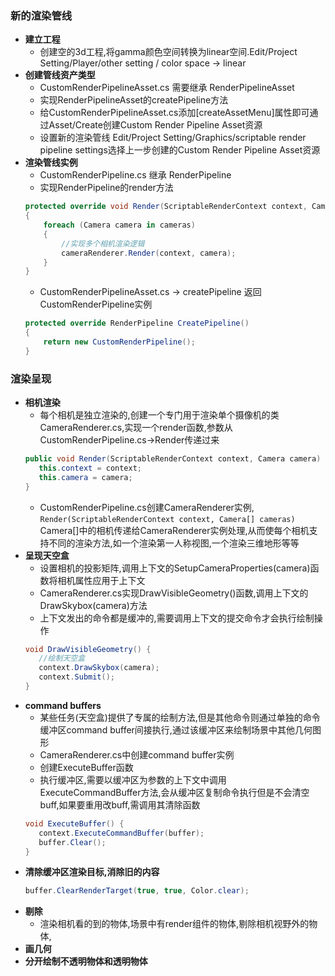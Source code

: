 ### 新的渲染管线
  - **建立工程**
    - 创建空的3d工程,将gamma颜色空间转换为linear空间.Edit/Project Setting/Player/other setting / color space -> linear
  - **创建管线资产类型**
    - CustomRenderPipelineAsset.cs 需要继承 RenderPipelineAsset
    - 实现RenderPipelineAsset的createPipeline方法
    - 给CustomRenderPipelineAsset.cs添加[createAssetMenu]属性即可通过Asset/Create创建Custom Render Pipeline Asset资源
    - 设置新的渲染管线 Edit/Project Setting/Graphics/scriptable render pipeline settings选择上一步创建的Custom Render Pipeline Asset资源
  - **渲染管线实例**
    - CustomRenderPipeline.cs 继承 RenderPipeline
    - 实现RenderPipeline的render方法
    ```c#
    protected override void Render(ScriptableRenderContext context, Camera[] cameras)
    {
        foreach (Camera camera in cameras)
        {
            //实现多个相机渲染逻辑
            cameraRenderer.Render(context, camera);
        }
    }
    ```
    - CustomRenderPipelineAsset.cs -> createPipeline 返回CustomRenderPipeline实例
    ```c#
    protected override RenderPipeline CreatePipeline()
    {
        return new CustomRenderPipeline();
    }
    ```
    
    
 ### 渲染呈现
   - **相机渲染**
     - 每个相机是独立渲染的,创建一个专门用于渲染单个摄像机的类CameraRenderer.cs,实现一个render函数,参数从CustomRenderPipeline.cs->Render传递过来
     ```c#
     public void Render(ScriptableRenderContext context, Camera camera) {
        this.context = context;
        this.camera = camera;
     }
     ```
     - CustomRenderPipeline.cs创建CameraRenderer实例, ``` Render(ScriptableRenderContext context, Camera[] cameras) ``` Camera[]中的相机传递给CameraRenderer实例处理,从而使每个相机支持不同的渲染方法,如一个渲染第一人称视图,一个渲染三维地形等等
   - **呈现天空盒**
     - 设置相机的投影矩阵,调用上下文的SetupCameraProperties(camera)函数将相机属性应用于上下文
     - CameraRenderer.cs实现DrawVisibleGeometry()函数,调用上下文的DrawSkybox(camera)方法
     - 上下文发出的命令都是缓冲的,需要调用上下文的提交命令才会执行绘制操作
     ```c#
     void DrawVisibleGeometry() {
        //绘制天空盒
        context.DrawSkybox(camera);
        context.Submit();
     }
     ```
   - **command buffers**
     - 某些任务(天空盒)提供了专属的绘制方法,但是其他命令则通过单独的命令缓冲区command buffer间接执行,通过该缓冲区来绘制场景中其他几何图形
     - CameraRenderer.cs中创建command buffer实例
     - 创建ExecuteBuffer函数
     - 执行缓冲区,需要以缓冲区为参数的上下文中调用ExecuteCommandBuffer方法,会从缓冲区复制命令执行但是不会清空buff,如果要重用改buff,需调用其清除函数
     ```c#
     void ExecuteBuffer() {
        context.ExecuteCommandBuffer(buffer);
        buffer.Clear();
     }
     ```
   - **清除缓冲区渲染目标,消除旧的内容**
     ```c# 
     buffer.ClearRenderTarget(true, true, Color.clear); 
     ```
   - **剔除**
     - 渲染相机看的到的物体,场景中有render组件的物体,剔除相机视野外的物体,
   - **画几何**
   - **分开绘制不透明物体和透明物体**
